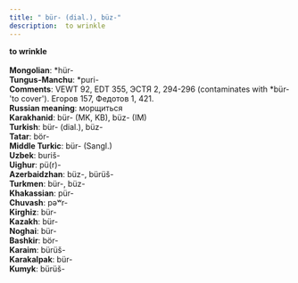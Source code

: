 ```yaml
---
title: " bür- (dial.), büz-"
description:  to wrinkle
---
```

<strong> to wrinkle</strong><br><br>
<strong>Mongolian</strong>:  *hür-<br>
<strong>Tungus-Manchu</strong>:  *puri-<br>
<strong>Comments</strong>:  VEWT 92, EDT 355, ЭСТЯ 2, 294-296 (contaminates with *bür- 'to cover'). Егоров 157, Федотов 1, 421.<br>
<strong>Russian meaning</strong>:  морщиться<br>
<strong>Karakhanid</strong>:  bür- (MK, KB), büz- (IM)<br>
<strong>Turkish</strong>:  bür- (dial.), büz-<br>
<strong>Tatar</strong>:  bör-<br>
<strong>Middle Turkic</strong>:  bür- (Sangl.)<br>
<strong>Uzbek</strong>:  buriš-<br>
<strong>Uighur</strong>:  pü(r)-<br>
<strong>Azerbaidzhan</strong>:  büz-, bürüš-<br>
<strong>Turkmen</strong>:  bür-, büz-<br>
<strong>Khakassian</strong>:  pür-<br>
<strong>Chuvash</strong>:  pǝʷr-<br>
<strong>Kirghiz</strong>:  bür-<br>
<strong>Kazakh</strong>:  bür-<br>
<strong>Noghai</strong>:  bür-<br>
<strong>Bashkir</strong>:  bör-<br>
<strong>Karaim</strong>:  bürüš-<br>
<strong>Karakalpak</strong>:  bür-<br>
<strong>Kumyk</strong>:  bürüš-<br>


